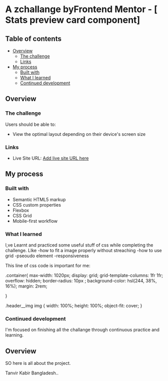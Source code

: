 # A zchallange byFrontend Mentor - [ Stats preview card component]

## Table of contents

- [Overview](#overview)
  - [The challenge](#the-challenge)
  - [Links](#links)
- [My process](#my-process)
  - [Built with](#built-with)
  - [What I learned](#what-i-learned)
  - [Continued development](#continued-development)

## Overview

### The challenge

Users should be able to:

- View the optimal layout depending on their device's screen size

### Links

- Live Site URL: [Add live site URL here](https://tanvir-kabir.github.io/stats-preview-card/)

## My process

### Built with

- Semantic HTML5 markup
- CSS custom properties
- Flexbox
- CSS Grid
- Mobile-first workflow

### What I learned

I,ve Learnt and practiced some useful stuff of css while completing the challenge. LIke
-how to fit a image properly without streaching
-how to use grid
-pseoudo element
-responsiveness

This line of css code is important for me:

.container{
max-width: 1020px;
display: grid;
grid-template-columns: 1fr 1fr;
overflow: hidden;
border-radius: 10px ;
background-color: hsl(244, 38%, 16%);
margin: 2rem;

}

.header\_\_img img {
width: 100%;
height: 100%;
object-fit: cover;
}

### Continued development

I'm focused on finishing all the challange through continuous practice and learning.

## Overview

SO here is all about the project.

Tanvir Kabir
Bangladesh..

